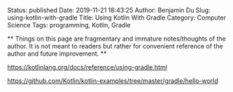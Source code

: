 Status: published
Date: 2019-11-21 18:43:25
Author: Benjamin Du
Slug: using-kotlin-with-gradle
Title: Using Kotlin With Gradle
Category: Computer Science
Tags: programming, Kotlin, Gradle

**
Things on this page are fragmentary and immature notes/thoughts of the author.
It is not meant to readers but rather for convenient reference of the author and future improvement.
**

https://kotlinlang.org/docs/reference/using-gradle.html

https://github.com/Kotlin/kotlin-examples/tree/master/gradle/hello-world
